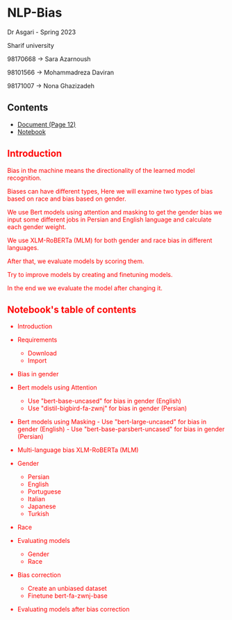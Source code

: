 # NLP-Bias


Dr Asgari - Spring 2023

Sharif university

98170668 -> Sara Azarnoush

98101566 -> Mohammadreza Daviran

98171007 -> Nona Ghazizadeh

## Contents

  - [Document (Page 12)](https://github.com/saaz742/NLP-Bias/blob/main/HW3.pdf)
  - [Notebook](https://github.com/saaz742/NLP-Bias/blob/main/NLP_HW3.ipynb)

## <font color='red'> Introduction

Bias in the machine means the directionality of the learned model recognition. 

Biases can have different types, Here we will examine two types of bias based on race and bias based on gender.

We use Bert models using attention and masking to get the gender bias we input some different jobs in Persian and English language and calculate each gender weight.

We use XLM-RoBERTa (MLM) for both gender and race bias in different languages.

After that, we evaluate models by scoring them.

Try to improve models by creating and finetuning models.

In the end we we evaluate the model after changing it.


## Notebook's table of contents

 - Introduction
 - Requirements
    - Download
    - Import

 - Bias in gender
  - Bert models using Attention
    - Use "bert-base-uncased" for bias in gender (English)
    - Use "distil-bigbird-fa-zwnj" for bias in gender (Persian)
   - Bert models using Masking
    - Use "bert-large-uncased" for bias in gender (English)
    - Use "bert-base-parsbert-uncased" for bias in gender (Persian)

 - Multi-language bias XLM-RoBERTa (MLM)
  - Gender
    - Persian
    - English
    - Portuguese
    - Italian
    - Japanese
    - Turkish
  - Race

- Evaluating models
  - Gender
  - Race
- Bias correction
  - Create an unbiased dataset
  - Finetune bert-fa-zwnj-base
- Evaluating models after bias correction

  

